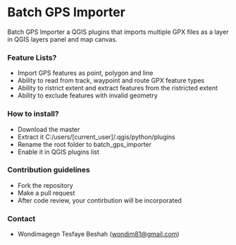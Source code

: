 # Batch GPS Importer #

Batch GPS Importer a QGIS plugins that imports multiple GPX files as a layer in QGIS layers panel and map canvas. 

### Feature Lists? ###

* Import GPS features as point, polygon and line
* Ability to read from track, waypoint and route GPX feature types 
* Ability to ristrict extent and extract features from the ristricted extent
* Ability to exclude features with invalid geometry 

### How to install? ###

* Download the master 
* Extract it C:/users/[current_user]/.qgis/python/plugins
* Rename the root folder to batch_gps_importer
* Enable it in QGIS plugins list

### Contribution guidelines ###

* Fork the repository
* Make a pull request
* After code review, your contirbution will be incorporated

### Contact ###

* Wondimagegn Tesfaye Beshah (wondim81@gmail.com)
